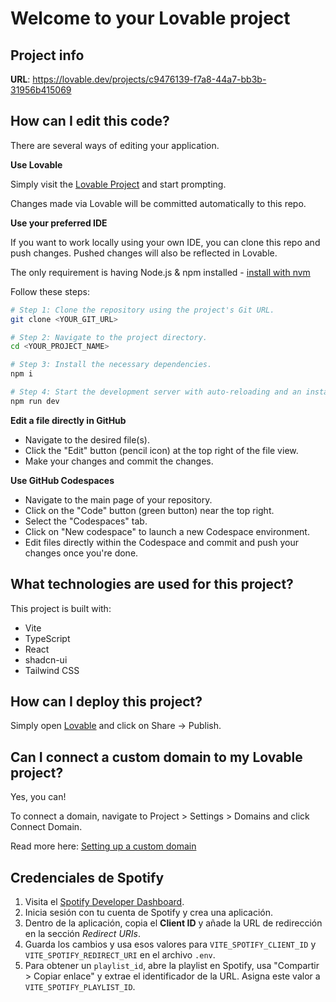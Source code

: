 # Welcome to your Lovable project

## Project info

**URL**: https://lovable.dev/projects/c9476139-f7a8-44a7-bb3b-31956b415069

## How can I edit this code?

There are several ways of editing your application.

**Use Lovable**

Simply visit the [Lovable Project](https://lovable.dev/projects/c9476139-f7a8-44a7-bb3b-31956b415069) and start prompting.

Changes made via Lovable will be committed automatically to this repo.

**Use your preferred IDE**

If you want to work locally using your own IDE, you can clone this repo and push changes. Pushed changes will also be reflected in Lovable.

The only requirement is having Node.js & npm installed - [install with nvm](https://github.com/nvm-sh/nvm#installing-and-updating)

Follow these steps:

```sh
# Step 1: Clone the repository using the project's Git URL.
git clone <YOUR_GIT_URL>

# Step 2: Navigate to the project directory.
cd <YOUR_PROJECT_NAME>

# Step 3: Install the necessary dependencies.
npm i

# Step 4: Start the development server with auto-reloading and an instant preview.
npm run dev
```

**Edit a file directly in GitHub**

- Navigate to the desired file(s).
- Click the "Edit" button (pencil icon) at the top right of the file view.
- Make your changes and commit the changes.

**Use GitHub Codespaces**

- Navigate to the main page of your repository.
- Click on the "Code" button (green button) near the top right.
- Select the "Codespaces" tab.
- Click on "New codespace" to launch a new Codespace environment.
- Edit files directly within the Codespace and commit and push your changes once you're done.

## What technologies are used for this project?

This project is built with:

- Vite
- TypeScript
- React
- shadcn-ui
- Tailwind CSS

## How can I deploy this project?

Simply open [Lovable](https://lovable.dev/projects/c9476139-f7a8-44a7-bb3b-31956b415069) and click on Share -> Publish.

## Can I connect a custom domain to my Lovable project?

Yes, you can!

To connect a domain, navigate to Project > Settings > Domains and click Connect Domain.

Read more here: [Setting up a custom domain](https://docs.lovable.dev/tips-tricks/custom-domain#step-by-step-guide)

## Credenciales de Spotify

1. Visita el [Spotify Developer Dashboard](https://developer.spotify.com/dashboard).
2. Inicia sesión con tu cuenta de Spotify y crea una aplicación.
3. Dentro de la aplicación, copia el **Client ID** y añade la URL de redirección en la sección *Redirect URIs*.
4. Guarda los cambios y usa esos valores para `VITE_SPOTIFY_CLIENT_ID` y `VITE_SPOTIFY_REDIRECT_URI` en el archivo `.env`.
5. Para obtener un `playlist_id`, abre la playlist en Spotify, usa "Compartir > Copiar enlace" y extrae el identificador de la URL. Asigna este valor a `VITE_SPOTIFY_PLAYLIST_ID`.
